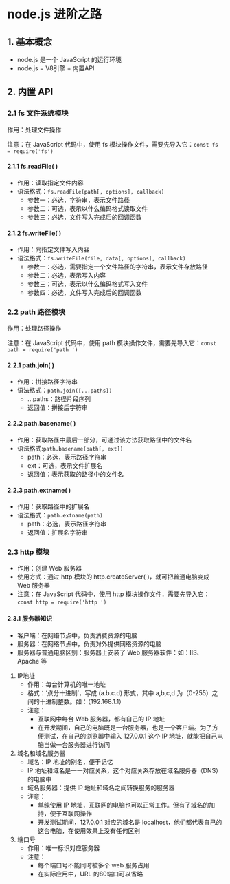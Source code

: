 # node.js 进阶之路

## 1. 基本概念

* node.js 是一个 JavaScript 的运行环境
* node.js = V8引擎 + 内置API

## 2. 内置 API

### 2.1 fs 文件系统模块

作用：处理文件操作

注意：在 JavaScript 代码中，使用 fs 模块操作文件，需要先导入它：`const fs = require('fs')`

#### 2.1.1 fs.readFile( )

*  作用：读取指定文件内容
* 语法格式：`fs.readFile(path[, options], callback)`
  * 参数一：必选，字符串，表示文件路径
  * 参数二：可选，表示以什么编码格式读取文件
  * 参数三：必选，文件写入完成后的回调函数

#### 2.1.2 fs.writeFile( )

* 作用：向指定文件写入内容
* 语法格式：`fs.writeFile(file, data[, options], callback)`
  * 参数一：必选，需要指定一个文件路径的字符串，表示文件存放路径
  * 参数二：必选，表示写入内容
  * 参数三：可选，表示以什么编码格式写入文件
  * 参数四：必选，文件写入完成后的回调函数

### 2.2 path 路径模块

作用：处理路径操作

注意：在 JavaScript 代码中，使用 path 模块操作文件，需要先导入它：`const path = require('path ')`

#### 2.2.1 path.join( )

* 作用：拼接路径字符串
* 语法格式：`path.join([...paths])`
  * ...paths：路径片段序列
  * 返回值：拼接后字符串

#### 2.2.2 path.basename( )

* 作用：获取路径中最后一部分，可通过该方法获取路径中的文件名
* 语法格式:`path.basename(path[, ext])`
  * path：必选，表示路径字符串
  * ext：可选，表示文件扩展名
  * 返回值：表示获取的路径中的文件名

#### 2.2.3 path.extname( )

* 作用：获取路径中的扩展名
* 语法格式：`path.extname(path)`
  * path：必选，表示路径字符串
  * 返回值：扩展名字符串

### 2.3 http 模块

* 作用：创建 Web 服务器
* 使用方式：通过 http 模块的 http.createServer( )，就可把普通电脑变成 Web 服务器
* 注意：在 JavaScript 代码中，使用 http 模块操作文件，需要先导入它：`const http = require('http ')`

#### 2.3.1 服务器知识

* 客户端：在网络节点中，负责消费资源的电脑
* 服务器：在网络节点中，负责对外提供网络资源的电脑
* 服务器与普通电脑区别：服务器上安装了 Web 服务器软件：如：IIS、Apache 等

1. IP地址
   * 作用：每台计算机的唯一地址
   * 格式：‘点分十进制’，写成 (a.b.c.d) 形式，其中 a,b,c,d 为（0-255）之间的十进制整数。如：（192.168.1.1）
   * 注意：
     * 互联网中每台 Web 服务器，都有自己的 IP 地址
     * 在开发期间，自己的电脑既是一台服务器，也是一个客户端。为了方便测试，在自己的浏览器中输入 127.0.0.1 这个 IP 地址，就能把自己电脑当做一台服务器进行访问
2. 域名和域名服务器
   * 域名：IP 地址的别名，便于记忆
   * IP 地址和域名是一一对应关系，这个对应关系存放在域名服务器（DNS）的电脑中
   * 域名服务器：提供 IP 地址和域名之间转换服务的服务器
   * 注意：
     * 单纯使用 IP 地址，互联网的电脑也可以正常工作。但有了域名的加持，便于互联网操作
     * 开发测试期间，127.0.0.1 对应的域名是 localhost，他们都代表自己的这台电脑，在使用效果上没有任何区别
3. 端口号
   * 作用：唯一标识对应服务器
   * 注意：
     * 每个端口号不能同时被多个 web 服务占用
     * 在实际应用中，URL 的80端口可以省略

